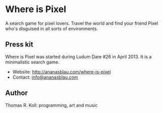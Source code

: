 
# Where is Pixel

A search game for pixel lovers. Travel the world and find your friend
Pixel who's disguised in all sorts of environments.


## Press kit

Where is Pixel was started during Ludum Dare #26 in April 2013.
It is a minimalistic search game.

* Website: http://ananasblau.com/where-is-pixel
* Contact: info@ananasblau.com

## Author

Thomas R. Koll: programming, art and music


